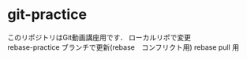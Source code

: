 # git-practice
このリポジトリはGit動画講座用です．
ローカルリポで変更  
rebase-practice ブランチで更新(rebase　コンフリクト用)
rebase pull 用
